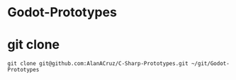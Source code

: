 # Godot-Prototypes

# git clone
```
git clone git@github.com:AlanACruz/C-Sharp-Prototypes.git ~/git/Godot-Prototypes
```
